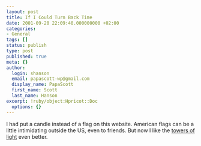 ```yaml
---
layout: post
title: If I Could Turn Back Time
date: 2001-09-20 22:09:40.000000000 +02:00
categories:
- General
tags: []
status: publish
type: post
published: true
meta: {}
author:
  login: shanson
  email: papascott-wp@gmail.com
  display_name: PapaScott
  first_name: Scott
  last_name: Hanson
excerpt: !ruby/object:Hpricot::Doc
  options: {}
---
```

<p>I had put a candle instead of a flag on this website. American flags can be a little intimidating outside the US, even to friends. But now I like the <a href="http://www.nytimes.com/2001/09/23/magazine/23MYODA.html">towers of light</a> even better.</p>
